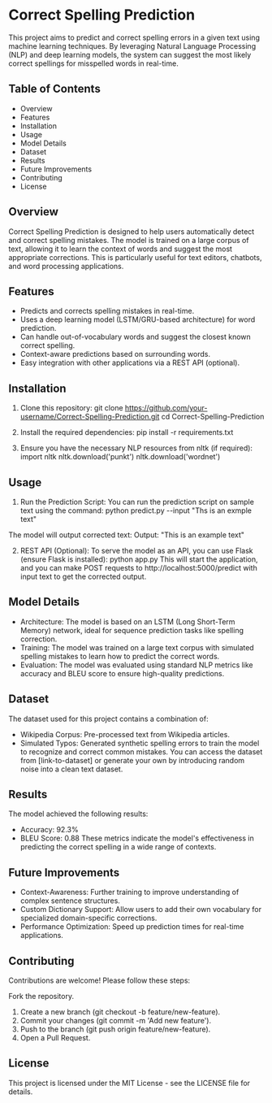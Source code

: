 # Correct Spelling Prediction
This project aims to predict and correct spelling errors in a given text using machine learning techniques. By leveraging Natural Language Processing (NLP) and deep learning models, the system can suggest the most likely correct spellings for misspelled words in real-time.

## Table of Contents
* Overview
* Features
* Installation
* Usage
* Model Details
* Dataset
* Results
* Future Improvements
* Contributing
* License

## Overview
Correct Spelling Prediction is designed to help users automatically detect and correct spelling mistakes. The model is trained on a large corpus of text, allowing it to learn the context of words and suggest the most appropriate corrections. This is particularly useful for text editors, chatbots, and word processing applications.

## Features
* Predicts and corrects spelling mistakes in real-time.
* Uses a deep learning model (LSTM/GRU-based architecture) for word prediction.
* Can handle out-of-vocabulary words and suggest the closest known correct spelling.
* Context-aware predictions based on surrounding words.
* Easy integration with other applications via a REST API (optional).

## Installation
1. Clone this repository:
    git clone https://github.com/your-username/Correct-Spelling-Prediction.git
    cd Correct-Spelling-Prediction

2. Install the required dependencies:
    pip install -r requirements.txt

3. Ensure you have the necessary NLP resources from nltk (if required):
    import nltk
    nltk.download('punkt')
    nltk.download('wordnet')

## Usage
1. Run the Prediction Script:
You can run the prediction script on sample text using the command:
python predict.py --input "Ths is an exmple text"

The model will output corrected text:
Output: "This is an example text"

2. REST API (Optional):
To serve the model as an API, you can use Flask (ensure Flask is installed):
python app.py
This will start the application, and you can make POST requests to http://localhost:5000/predict with input text to get the corrected output.

## Model Details
* Architecture: The model is based on an LSTM (Long Short-Term Memory) network, ideal for sequence prediction tasks like spelling correction.
* Training: The model was trained on a large text corpus with simulated spelling mistakes to learn how to predict the correct words.
* Evaluation: The model was evaluated using standard NLP metrics like accuracy and BLEU score to ensure high-quality predictions.

## Dataset
The dataset used for this project contains a combination of:
* Wikipedia Corpus: Pre-processed text from Wikipedia articles.
* Simulated Typos: Generated synthetic spelling errors to train the model to recognize and correct common mistakes.
You can access the dataset from [link-to-dataset] or generate your own by introducing random noise into a clean text dataset.

## Results
The model achieved the following results:
* Accuracy: 92.3%
* BLEU Score: 0.88
These metrics indicate the model's effectiveness in predicting the correct spelling in a wide range of contexts.

## Future Improvements
* Context-Awareness: Further training to improve understanding of complex sentence structures.
* Custom Dictionary Support: Allow users to add their own vocabulary for specialized domain-specific corrections.
* Performance Optimization: Speed up prediction times for real-time applications.

## Contributing
Contributions are welcome! Please follow these steps:

Fork the repository.
1. Create a new branch (git checkout -b feature/new-feature).
2. Commit your changes (git commit -m 'Add new feature').
3. Push to the branch (git push origin feature/new-feature).
4. Open a Pull Request.

## License
This project is licensed under the MIT License - see the LICENSE file for details.
